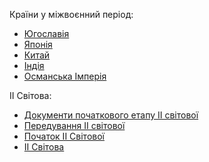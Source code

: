 Країни у міжвоєнний період:
  - [Югославія](<Країни у міжвоєнний період/Югославія.txt>)
  - [Японія](<Країни у міжвоєнний період/Японія.txt>)
  - [Китай](<Країни у міжвоєнний період/Китай.txt>)
  - [Індія](<Країни у міжвоєнний період/Індія.md>)
  - [Османська Імперія](<Країни у міжвоєнний період/Османська Імперія.md>)

ІІ Світова:
  - [Документи початкового етапу ІІ світової](<./ІІ Світова/Документи початкового етапу ІІ світової.md>)
  - [Передування ІІ світової](<./ІІ Світова/Передування ІІ світової.md>)
  - [Початок ІІ Світової](<./ІІ Світова/Початок ІІ Світової.md>)
  - [ІІ Світова](<./ІІ Світова/ІІ Світова.md>)

